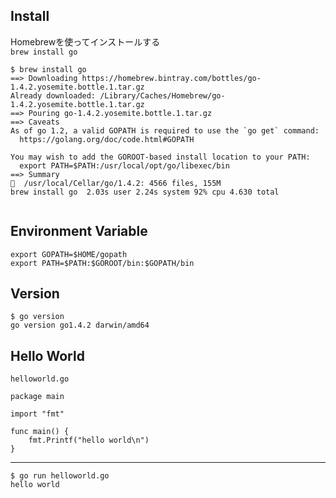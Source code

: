 ## Install

Homebrewを使ってインストールする  
`brew install go`

```
$ brew install go
==> Downloading https://homebrew.bintray.com/bottles/go-1.4.2.yosemite.bottle.1.tar.gz
Already downloaded: /Library/Caches/Homebrew/go-1.4.2.yosemite.bottle.1.tar.gz
==> Pouring go-1.4.2.yosemite.bottle.1.tar.gz
==> Caveats
As of go 1.2, a valid GOPATH is required to use the `go get` command:
  https://golang.org/doc/code.html#GOPATH

You may wish to add the GOROOT-based install location to your PATH:
  export PATH=$PATH:/usr/local/opt/go/libexec/bin
==> Summary
🍺  /usr/local/Cellar/go/1.4.2: 4566 files, 155M
brew install go  2.03s user 2.24s system 92% cpu 4.630 total


```

## Environment Variable
```
export GOPATH=$HOME/gopath
export PATH=$PATH:$GOROOT/bin:$GOPATH/bin

```

## Version

```
$ go version
go version go1.4.2 darwin/amd64
```

## Hello World

`helloworld.go`
```
package main

import "fmt"

func main() {
    fmt.Printf("hello world\n")
}
```

---

```
$ go run helloworld.go
hello world
```
